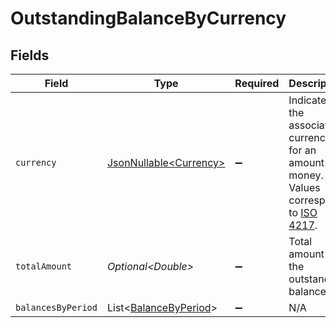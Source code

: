 # OutstandingBalanceByCurrency


## Fields

| Field                                                                                                                              | Type                                                                                                                               | Required                                                                                                                           | Description                                                                                                                        | Example                                                                                                                            |
| ---------------------------------------------------------------------------------------------------------------------------------- | ---------------------------------------------------------------------------------------------------------------------------------- | ---------------------------------------------------------------------------------------------------------------------------------- | ---------------------------------------------------------------------------------------------------------------------------------- | ---------------------------------------------------------------------------------------------------------------------------------- |
| `currency`                                                                                                                         | [JsonNullable\<Currency>](../../models/components/Currency.md)                                                                     | :heavy_minus_sign:                                                                                                                 | Indicates the associated currency for an amount of money. Values correspond to [ISO 4217](https://en.wikipedia.org/wiki/ISO_4217). | USD                                                                                                                                |
| `totalAmount`                                                                                                                      | *Optional\<Double>*                                                                                                                | :heavy_minus_sign:                                                                                                                 | Total amount of the outstanding balance.                                                                                           |                                                                                                                                    |
| `balancesByPeriod`                                                                                                                 | List\<[BalanceByPeriod](../../models/components/BalanceByPeriod.md)>                                                               | :heavy_minus_sign:                                                                                                                 | N/A                                                                                                                                |                                                                                                                                    |